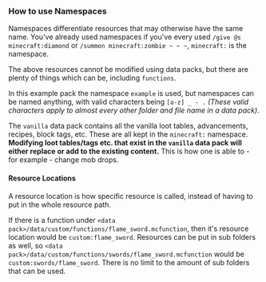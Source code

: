 ### How to use Namespaces

Namespaces differentiate resources that may otherwise have the same name.
You've already used namespaces if you've every used `/give @s minecraft:diamond` or `/summon minecraft:zombie ~ ~ ~`, `minecraft:` is the namespace.

The above resources cannot be modified using data packs, but there are plenty of things which can be, including `functions`.

In this example pack the namespace `example` is used, but namespaces can be named anything, with valid characters being `[a-z] _ - .` *(These valid characters apply to almost every other folder and file name in a data pack)*.

The `vanilla` data pack contains all the vanilla loot tables, advancements, recipes, block tags, etc.  These are all kept in the `minecraft:` namespace. **Modifying loot tables/tags etc. that exist in the `vanilla` data pack will either replace or add to the existing content.** This is how one is able to - for example - change mob drops.

#### Resource Locations

A resource location is how specific resource is called, instead of having to put in the whole resource path.

If there is a function under `<data pack>/data/custom/functions/flame_sword.mcfunction`, then it's resource location would be `custom:flame_sword`.
Resources can be put in sub folders as well, so `<data pack>/data/custom/functions/swords/flame_sword.mcfunction` would be `custom:swords/flame_sword`. There is no limit to the amount of sub folders that can be used.
